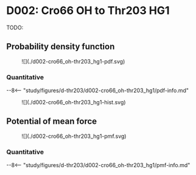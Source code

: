 # D002: Cro66 OH to Thr203 HG1

TODO:

## Probability density function

<figure markdown>
![](./d002-cro66_oh-thr203_hg1-pdf.svg)
</figure>

### Quantitative

--8<-- "study/figures/d-thr203/d002-cro66_oh-thr203_hg1/pdf-info.md"

<figure markdown>
![](./d002-cro66_oh-thr203_hg1-hist.svg)
</figure>

## Potential of mean force

<figure markdown>
![](./d002-cro66_oh-thr203_hg1-pmf.svg)
</figure>

### Quantitative

--8<-- "study/figures/d-thr203/d002-cro66_oh-thr203_hg1/pmf-info.md"
